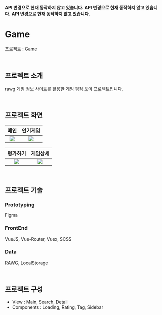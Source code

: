 **API 변경으로 현재 동작하지 않고 있습니다.**
**API 변경으로 현재 동작하지 않고 있습니다.**
**API 변경으로 현재 동작하지 않고 있습니다.**

# Game

프로젝트 : <a href="https://yonghap.github.io/Game" target="_blank">Game</a>

<br>

## 프로젝트 소개

rawg 게임 정보 사이트를 활용한 게임 평점 토이 프로젝트입니다.

<br>

## 프로젝트 화면

|             메인              |           인기게임            |
| :-------------------------: | :---------------------------: |
| <img src="https://user-images.githubusercontent.com/7742074/96014471-63a10880-0e81-11eb-8f71-a14a85ff7169.jpg"> | <img src="https://user-images.githubusercontent.com/7742074/96014559-7ca9b980-0e81-11eb-9a76-0986f4d8ddaa.jpg"> |

|           평가하기            |            게임상세            |
| :---------------------------: | :--------------------------: |
| <img src="https://user-images.githubusercontent.com/7742074/96014566-7d425000-0e81-11eb-89f9-b0e2d83772c3.jpg"> | <img src="https://user-images.githubusercontent.com/7742074/96014567-7ddae680-0e81-11eb-8c5a-cde56a7f34cb.jpg"> |

<br>

## 프로젝트 기술

### Prototyping 

Figma

### FrontEnd

VueJS, Vue-Router, Vuex, SCSS

### Data

[RAWG](https://rawg.io/), LocalStorage

<br>

## 프로젝트 구성

* View : Main, Search, Detail
* Components : Loading, Rating, Tag, Sidebar
